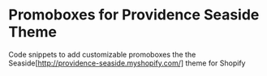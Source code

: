 Promoboxes for Providence Seaside Theme
=======================================

Code snippets to add customizable promoboxes the the Seaside[http://providence-seaside.myshopify.com/] theme for Shopify
